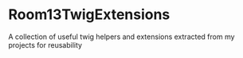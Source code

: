 Room13TwigExtensions
====================

A collection of useful twig helpers and extensions extracted from my projects for reusability